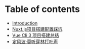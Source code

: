 # Table of contents

* [Introduction](README.md)
* [Nuxt.js项目搭建配置踩坑](nuxt-summary.md)
* [Vue Cli 3 项目搭建总结](vue-cli-3-xiang-mu-da-jian-zong-jie.md)
* [定风波·莫听穿林打叶声](my-github-blog.md)

